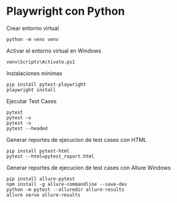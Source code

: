 # Playwright con Python

Crear entorno virtual 
``` 
python -m venv venv
``` 

Activar el entorno virtual en Windows 
``` 
venv\Scripts\Activate.ps1
``` 


Instalaciones minimas 
``` 
pip install pytest-playwright
playwright install
``` 

Ejecutar Test Cases 
``` 
pytest
pytest -v 
pytest -x 
pytest --headed 

```

Generar reportes de ejecucion de test cases con HTML <br>
``` 
pip install pytest-html
pytest --html=pytest_report.html
``` 

Generar reportes de ejecucion de test cases con Allure Windows <br>
``` 
pip install allure-pytest
npm install -g allure-commandline --save-dev
python -m pytest --alluredir allure-results
allure serve allure-results
``` 


